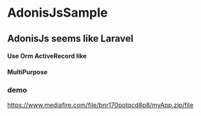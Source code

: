 # AdonisJsSample
## AdonisJs seems like Laravel 
#### Use Orm ActiveRecord like
#### MultiPurpose
### demo
   https://www.mediafire.com/file/bnr170potqcd8p8/myApp.zip/file
